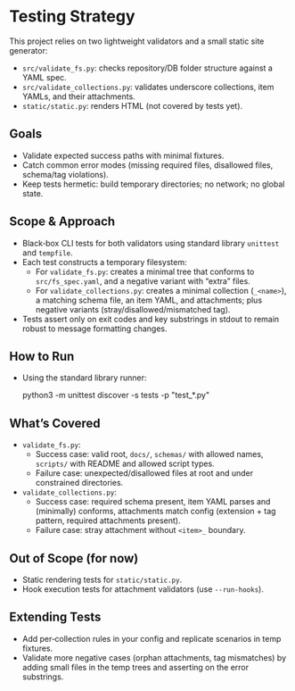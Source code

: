 Testing Strategy
================

This project relies on two lightweight validators and a small static site generator:
- `src/validate_fs.py`: checks repository/DB folder structure against a YAML spec.
- `src/validate_collections.py`: validates underscore collections, item YAMLs, and their attachments.
- `static/static.py`: renders HTML (not covered by tests yet).

Goals
-----
- Validate expected success paths with minimal fixtures.
- Catch common error modes (missing required files, disallowed files, schema/tag violations).
- Keep tests hermetic: build temporary directories; no network; no global state.

Scope & Approach
----------------
- Black‑box CLI tests for both validators using standard library `unittest` and `tempfile`.
- Each test constructs a temporary filesystem:
  - For `validate_fs.py`: creates a minimal tree that conforms to `src/fs_spec.yaml`, and a negative variant with “extra” files.
  - For `validate_collections.py`: creates a minimal collection (`_<name>`), a matching schema file, an item YAML, and attachments; plus negative variants (stray/disallowed/mismatched tag).
- Tests assert only on exit codes and key substrings in stdout to remain robust to message formatting changes.

How to Run
----------
- Using the standard library runner:

  python3 -m unittest discover -s tests -p "test_*.py"

What’s Covered
--------------
- `validate_fs.py`:
  - Success case: valid root, `docs/`, `schemas/` with allowed names, `scripts/` with README and allowed script types.
  - Failure case: unexpected/disallowed files at root and under constrained directories.
- `validate_collections.py`:
  - Success case: required schema present, item YAML parses and (minimally) conforms, attachments match config (extension + tag pattern, required attachments present).
  - Failure case: stray attachment without `<item>_` boundary.

Out of Scope (for now)
----------------------
- Static rendering tests for `static/static.py`.
- Hook execution tests for attachment validators (use `--run-hooks`).

Extending Tests
---------------
- Add per‑collection rules in your config and replicate scenarios in temp fixtures.
- Validate more negative cases (orphan attachments, tag mismatches) by adding small files in the temp trees and asserting on the error substrings.
